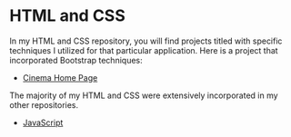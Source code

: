 # HTML and CSS
In my HTML and CSS repository, you will find projects titled with specific techniques I utilized for that particular application.
Here is a project that incorporated Bootstrap techniques:
* [Cinema Home Page](https://github.com/therubini/HTML-and-CSS/tree/master/bootstrap4)

The majority of my HTML and CSS were extensively incorporated in my other repositories.
* [JavaScript](https://github.com/therubini/JS-Projects)
